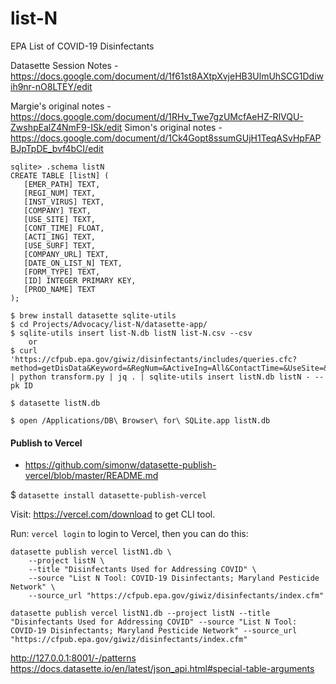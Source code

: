 # list-N
EPA List of COVID-19 Disinfectants 

Datasette Session Notes - https://docs.google.com/document/d/1f61st8AXtpXvjeHB3UlmUhSCG1Ddiwih9nr-nO8LTEY/edit

Margie's original notes - https://docs.google.com/document/d/1RHv_Twe7gzUMcfAeHZ-RlVQU-ZwshpEalZ4NmF9-ISk/edit
Simon's original notes - https://docs.google.com/document/d/1Ck4Gopt8ssumGUjH1TeqASvHpFAPBJpTpDE_bvf4bCI/edit


```
sqlite> .schema listN
CREATE TABLE [listN] (
   [EMER_PATH] TEXT,
   [REGI_NUM] TEXT,
   [INST_VIRUS] TEXT,
   [COMPANY] TEXT,
   [USE_SITE] TEXT,
   [CONT_TIME] FLOAT,
   [ACTI_ING] TEXT,
   [USE_SURF] TEXT,
   [COMPANY_URL] TEXT,
   [DATE_ON_LIST_N] TEXT,
   [FORM_TYPE] TEXT,
   [ID] INTEGER PRIMARY KEY,
   [PROD_NAME] TEXT
);
```


```
$ brew install datasette sqlite-utils
$ cd Projects/Advocacy/list-N/datasette-app/
$ sqlite-utils insert list-N.db listN list-N.csv --csv
    or
$ curl 'https://cfpub.epa.gov/giwiz/disinfectants/includes/queries.cfc?method=getDisData&Keyword=&RegNum=&ActiveIng=All&ContactTime=&UseSite=&SurfType=' | python transform.py | jq . | sqlite-utils insert listN.db listN - --pk ID

$ datasette listN.db
```


```
$ open /Applications/DB\ Browser\ for\ SQLite.app listN.db
```
#### Publish to Vercel
- https://github.com/simonw/datasette-publish-vercel/blob/master/README.md

$ `datasette install datasette-publish-vercel`

Visit: https://vercel.com/download to get CLI tool.

Run: `vercel login` to login to Vercel, then you can do this:

```
datasette publish vercel listN1.db \
	--project listN \
	--title "Disinfectants Used for Addressing COVID" \
	--source "List N Tool: COVID-19 Disinfectants; Maryland Pesticide Network" \
	--source_url "https://cfpub.epa.gov/giwiz/disinfectants/index.cfm" 
```
```
datasette publish vercel listN1.db --project listN --title "Disinfectants Used for Addressing COVID" --source "List N Tool: COVID-19 Disinfectants; Maryland Pesticide Network" --source_url "https://cfpub.epa.gov/giwiz/disinfectants/index.cfm" 
```

http://127.0.0.1:8001/-/patterns
https://docs.datasette.io/en/latest/json_api.html#special-table-arguments
